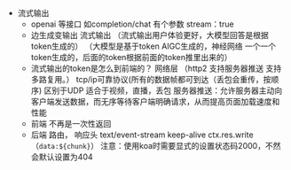 - 流式输出
    - openai 等接口 如completion/chat 有个参数 stream：true
    - 边生成变输出 流式输出 （流式输出用户体验更好，大模型回答是根据token生成的）
    （大模型是基于token AIGC生成的，神经网络 一个一个token生成的，后面的token根据前面的token推里出来的）
    - 流式输出的token是怎么到前端的？
        网络层 （http2 支持服务器推送 支持多路复用。）
        tcp/ip可靠协议(所有的数据帧都可到达（丢包会重传，按顺序)  区别于UDP 适合于视频，直播，丢包
        服务器推送：允许服务器主动向客户端发送数据，而无序等待客户端明确请求，从而提高页面加载速度和性能
    - 前端
        不再是一次性返回
    - 后端
        路由，
        响应头 text/event-stream keep-alive
        ctx.res.write（`data:${chunk}`）
        注意：使用koa时需要显式的设置状态码2000，不然会默认设置为404